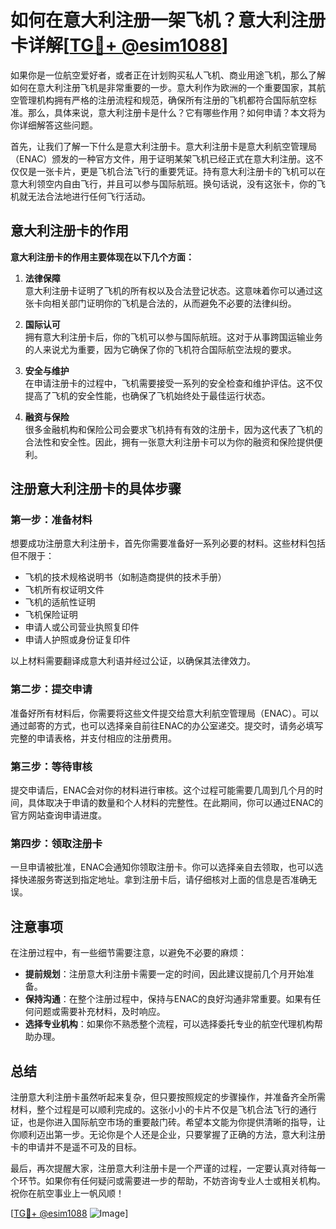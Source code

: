 # 如何在意大利注册一架飞机？意大利注册卡详解[[TG💪+ @esim1088](https://t.me/s/esim1088)]

如果你是一位航空爱好者，或者正在计划购买私人飞机、商业用途飞机，那么了解如何在意大利注册飞机是非常重要的一步。意大利作为欧洲的一个重要国家，其航空管理机构拥有严格的注册流程和规范，确保所有注册的飞机都符合国际航空标准。那么，具体来说，意大利注册卡是什么？它有哪些作用？如何申请？本文将为你详细解答这些问题。

首先，让我们了解一下什么是意大利注册卡。意大利注册卡是意大利航空管理局（ENAC）颁发的一种官方文件，用于证明某架飞机已经正式在意大利注册。这不仅仅是一张卡片，更是飞机合法飞行的重要凭证。持有意大利注册卡的飞机可以在意大利领空内自由飞行，并且可以参与国际航班。换句话说，没有这张卡，你的飞机就无法合法地进行任何飞行活动。

## 意大利注册卡的作用

**意大利注册卡的作用主要体现在以下几个方面：**

1. **法律保障**  
   意大利注册卡证明了飞机的所有权以及合法登记状态。这意味着你可以通过这张卡向相关部门证明你的飞机是合法的，从而避免不必要的法律纠纷。

2. **国际认可**  
   拥有意大利注册卡后，你的飞机可以参与国际航班。这对于从事跨国运输业务的人来说尤为重要，因为它确保了你的飞机符合国际航空法规的要求。

3. **安全与维护**  
   在申请注册卡的过程中，飞机需要接受一系列的安全检查和维护评估。这不仅提高了飞机的安全性能，也确保了飞机始终处于最佳运行状态。

4. **融资与保险**  
   很多金融机构和保险公司会要求飞机持有有效的注册卡，因为这代表了飞机的合法性和安全性。因此，拥有一张意大利注册卡可以为你的融资和保险提供便利。

## 注册意大利注册卡的具体步骤

### 第一步：准备材料

想要成功注册意大利注册卡，首先你需要准备好一系列必要的材料。这些材料包括但不限于：

- 飞机的技术规格说明书（如制造商提供的技术手册）
- 飞机所有权证明文件
- 飞机的适航性证明
- 飞机保险证明
- 申请人或公司营业执照复印件
- 申请人护照或身份证复印件

以上材料需要翻译成意大利语并经过公证，以确保其法律效力。

### 第二步：提交申请

准备好所有材料后，你需要将这些文件提交给意大利航空管理局（ENAC）。可以通过邮寄的方式，也可以选择亲自前往ENAC的办公室递交。提交时，请务必填写完整的申请表格，并支付相应的注册费用。

### 第三步：等待审核

提交申请后，ENAC会对你的材料进行审核。这个过程可能需要几周到几个月的时间，具体取决于申请的数量和个人材料的完整性。在此期间，你可以通过ENAC的官方网站查询申请进度。

### 第四步：领取注册卡

一旦申请被批准，ENAC会通知你领取注册卡。你可以选择亲自去领取，也可以选择快递服务寄送到指定地址。拿到注册卡后，请仔细核对上面的信息是否准确无误。

## 注意事项

在注册过程中，有一些细节需要注意，以避免不必要的麻烦：

- **提前规划**：注册意大利注册卡需要一定的时间，因此建议提前几个月开始准备。
- **保持沟通**：在整个注册过程中，保持与ENAC的良好沟通非常重要。如果有任何问题或需要补充材料，及时响应。
- **选择专业机构**：如果你不熟悉整个流程，可以选择委托专业的航空代理机构帮助办理。

## 总结

注册意大利注册卡虽然听起来复杂，但只要按照规定的步骤操作，并准备齐全所需材料，整个过程是可以顺利完成的。这张小小的卡片不仅是飞机合法飞行的通行证，也是你进入国际航空市场的重要敲门砖。希望本文能为你提供清晰的指导，让你顺利迈出第一步。无论你是个人还是企业，只要掌握了正确的方法，意大利注册卡的申请并不是遥不可及的目标。

最后，再次提醒大家，注册意大利注册卡是一个严谨的过程，一定要认真对待每一个环节。如果你有任何疑问或需要进一步的帮助，不妨咨询专业人士或相关机构。祝你在航空事业上一帆风顺！

[[TG💪+ @esim1088](https://t.me/s/esim1088) ![Image](https://i.postimg.cc/4NQfJmqS/Snipaste-2025-05-13-00-14-12.png)]
